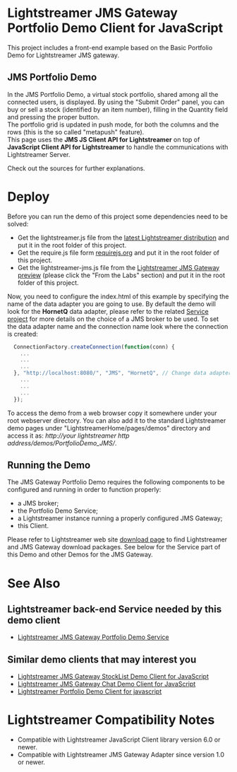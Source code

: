 # Lightstreamer JMS Gateway Portfolio Demo Client for JavaScript #

This project includes a front-end example based on the Basic Portfolio Demo for Lightstreamer JMS gateway.

## JMS Portfolio Demo ##

In the JMS Portfolio Demo, a virtual stock portfolio, shared among all the connected users, is displayed.
By using the "Submit Order" panel, you can buy or sell a stock (identified by an item number), filling in the Quantity field and pressing the proper button.<br>
The portfolio grid is updated in push mode, for both the columns and the rows (this is the so called "metapush" feature).<br>
This page uses the <b>JMS JS Client API for Lightstreamer</b> on top of <b>JavaScript Client API for Lightstreamer</b> to handle the communications with Lightstreamer Server.<br>

Check out the sources for further explanations.

# Deploy #

Before you can run the demo of this project some dependencies need to be solved:

-  Get the lightstreamer.js file from the [latest Lightstreamer distribution](http://www.lightstreamer.com/download) and put it in the root folder of this project.
-  Get the require.js file form [requirejs.org](http://requirejs.org/docs/download.html) and put it in the root folder of this project.
-  Get the lightstreamer-jms.js file from the [Lightstreamer JMS Gateway preview](http://www.lightstreamer.com/download) (please click the "From the Labs" section) and put it in the root folder of this project.

Now, you need to configure the index.html of this example by specifying the name of the data adapter you are going to use. By default the demo will look for the <b>HornetQ</b> data adapter, please refer to the related [Service project](https://github.com/Weswit/Lightstreamer-JMS-example-Portfolio-service-java) for more details on the choice of a JMS broker to be used.
To set the data adapter name and the connection name look where the connection is created:

```js
  ConnectionFactory.createConnection(function(conn) {
    ...
    ...
    ...
  }, "http://localhost:8080/", "JMS", "HornetQ", // Change data adapter here
    ...
    ...
    ...
  });
```

To access the demo from a web browser copy it somewhere under your root webserver directory. You can also add it to the standard Lightstreamer demo pages under "LightstreamerHome/pages/demos" directory and access it as: <i>http://_your lightstreamer http address_/demos/PortfolioDemo_JMS/</i>.

## Running the Demo ##

The JMS Gateway Portfolio Demo requires the following components to be
configured and running in order to function properly:

* a JMS broker;
* the Portfolio Demo Service;
* a Lightstreamer instance running a properly configured JMS Gateway;
* this Client.

Please refer to Lightstreamer web site [download page](http://www.lightstreamer.com/download) to find Lightstreamer and JMS Gateway download packages. See below for the Service part of this Demo and other Demos for the JMS Gateway.

# See Also #

## Lightstreamer back-end Service needed by this demo client ##

* [Lightstreamer JMS Gateway Portfolio Demo Service](https://github.com/Weswit/Lightstreamer-JMS-example-Portfolio-service-java)

## Similar demo clients that may interest you ##

* [Lightstreamer JMS Gateway StockList Demo Client for JavaScript](https://github.com/Weswit/Lightstreamer-JMS-example-StockList-client-javascript)
* [Lightstreamer JMS Gateway Chat Demo Client for JavaScript](https://github.com/Weswit/Lightstreamer-JMS-example-Chat-client-javascript)
* [Lightstreamer Portfolio Demo Client for javascript](https://github.com/Weswit/Lightstreamer-example-Portfolio-client-javascript)

# Lightstreamer Compatibility Notes #

- Compatible with Lightstreamer JavaScript Client library version 6.0 or newer.
- Compatible with Lightstreamer JMS Gateway Adapter since version 1.0 or newer.
